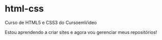 # html-css
 Curso de HTML5 e CSS3 do CursoemVideo

 Estou aprendendo a criar sites e agora vou gerenciar meus repositórios!
 
